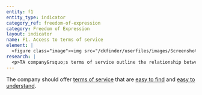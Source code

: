 ```yaml
---
entity: f1
entity_type: indicator
category_ref: freedom-of-expression
category: Freedom of Expression
layout: indicator
name: F1. Access to terms of service
element: | 
  <figure class="image"><img src="/ckfinder/userfiles/images/Screenshot%20from%202018-12-17%2010-50-35(18).png" /></figure><ol><li>Are the company&rsquo;s <a href="https://rankingdigitalrights.org/2018-indicators/#tos">terms of service</a> <a href="https://rankingdigitalrights.org/2018-indicators/#easytofind">easy to find</a>?</li><li>Are the <a href="https://rankingdigitalrights.org/2018-indicators/#tos">terms of service</a> available in the language(s) most commonly spoken by the company&rsquo;s users?</li><li>Are the <a href="https://rankingdigitalrights.org/2018-indicators/#tos">terms of service</a> presented in an <a href="https://rankingdigitalrights.org/2018-indicators/#understandable">understandable manner</a>?</li></ol>
research: | 
  <p>TA company&rsquo;s terms of service outline the relationship between the user and the company. The terms contain rules for what activities and content users are permitted to engage in and share on a company&rsquo;s services, and as such, these terms can directly affect users&rsquo; freedom of expression rights. Companies can also take action against users for violating the conditions described in the terms. Given this, we expect companies to ensure that users can easily locate these terms and understand what they mean.</p><p>This indicator expects companies to provide terms of service that are easy to find, are available in the languages of the primary markets in which the company operates, and to ensure that the policies are easy to understand. If the company offers multiple products and services, it should be clear to what products and services the terms apply.</p><p>A document that is easy to find is located on the homepage of the company or service, or one or two clicks away from the homepage, or in a logical place where users can expect to find it. The terms should also be available in the major language(s) of the primary operating market. In addition, we expect a company to take steps to help users understand the information presented in their documents. This includes, but is not limited to, providing summaries, tips, or guidance that explain what the terms mean, using section headers, readable font size, or other graphic features to help users understand the document, or writing the terms using readable syntax.</p><p>This indicator includes a review of other documents such as &ldquo;community guidelines&rdquo; or service-specific rules that further explain to users what the terms mean. Privacy policies are not included in this indicator since they are covered in separate indicators in the &ldquo;Privacy&rdquo; category.</p><p><strong>Potential sources:</strong></p><ul><li>Company terms of service, terms of use, terms and conditions, etc.</li><li>Company acceptable use policy, community guidelines, rules, etc.</li></ul>
---
```

The company should offer [terms of service](https://rankingdigitalrights.org/2018-indicators/#tos) that are [easy to find](https://rankingdigitalrights.org/2018-indicators/#easytofind) and [easy to understand](https://rankingdigitalrights.org/2018-indicators/#easytounderstand).